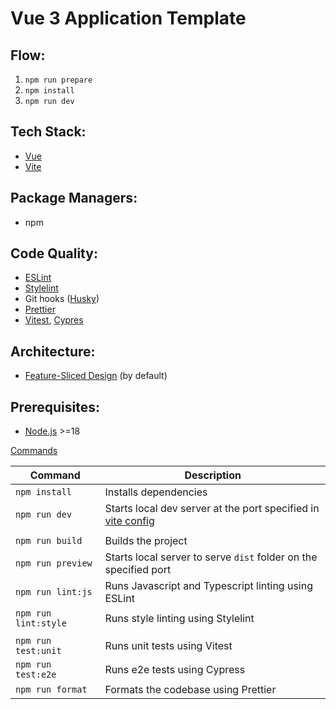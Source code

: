 # Vue 3 Application Template

## Flow:

1. `npm run prepare`
2. `npm install`
3. `npm run dev`

## Tech Stack:

- [Vue](https://vuejs.org/)
- [Vite](https://vitejs.dev/guide/)

## Package Managers:

- npm

## Code Quality:

- [ESLint](https://eslint.org/)
- [Stylelint](https://stylelint.io/user-guide/get-started)
- Git hooks ([Husky](https://typicode.github.io/husky/))
- [Prettier](https://prettier.io/)
- [Vitest](https://vitest.dev/guide/), [Cypres](https://www.cypress.io/)

## Architecture:

- [Feature-Sliced Design](https://feature-sliced.design/) (by default)

## Prerequisites:

- [Node.js](https://nodejs.org/) >=18

[Commands](./package.json)

| Command              | Description                                                                      |
| -------------------- | -------------------------------------------------------------------------------- |
| `npm install`        | Installs dependencies                                                            |
| `npm run dev`        | Starts local dev server at the port specified in [vite config](./vite.config.ts) |
|                      |
| `npm run build`      | Builds the project                                                               |
| `npm run preview`    | Starts local server to serve `dist` folder on the specified port                 |
| `npm run lint:js`    | Runs Javascript and Typescript linting using ESLint                              |
| `npm run lint:style` | Runs style linting using Stylelint                                               |
|                      |
| `npm run test:unit`  | Runs unit tests using Vitest                                                     |
| `npm run test:e2e`   | Runs e2e tests using Cypress                                                     |
| `npm run format`     | Formats the codebase using Prettier                                              |
